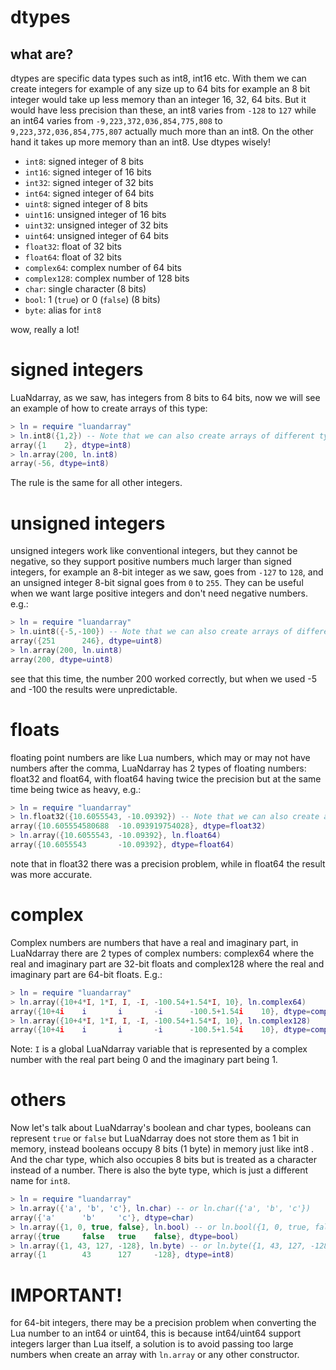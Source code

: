 # dtypes

## what are?
dtypes are specific data types such as int8, int16 etc. With them we can create integers for example of any size up to 64 bits for example an 8 bit integer would take up less memory than an integer
16, 32, 64 bits. But it would have less precision than these, an int8 varies from `-128` to `127` while an int64 varies from `-9,223,372,036,854,775,808` to `9,223,372,036,854,775,807` actually much more than an int8. On the other hand it takes up more memory than an int8. Use dtypes wisely!

- `int8`: signed integer of 8 bits
- `int16`: signed integer of 16 bits
- `int32`: signed integer of 32 bits
- `int64`: signed integer of 64 bits
- `uint8`: signed integer of 8 bits
- `uint16`: unsigned integer of 16 bits
- `uint32`: unsigned integer of 32 bits
- `uint64`: unsigned integer of 64 bits
- `float32`: float of 32 bits
- `float64`: float of 32 bits
- `complex64`: complex number of 64 bits
- `complex128`: complex number of 128 bits
- `char`: single character (8 bits)
- `bool`: 1 (`true`) or 0 (`false`) (8 bits)
- `byte`: alias for `int8`

wow, really a lot! 

# signed integers
LuaNdarray, as we saw, has integers from 8 bits to 64 bits, now we will see an example of how to create arrays of this type:

```lua
> ln = require "luandarray"
> ln.int8({1,2}) -- Note that we can also create arrays of different types by calling the types as functions
array({1    2}, dtype=int8)
> ln.array(200, ln.int8)
array(-56, dtype=int8)
```
The rule is the same for all other integers.

# unsigned integers
unsigned integers work like conventional integers, but they cannot be negative, so they support positive numbers much larger than signed integers, for example an 8-bit integer as we saw, goes from `-127` to `128`, and an unsigned integer 8-bit signal goes from `0` to `255`. They can be useful when we want large positive integers and don't need negative numbers. e.g.:
```lua
> ln = require "luandarray"
> ln.uint8({-5,-100}) -- Note that we can also create arrays of different types by calling the types as functions
array({251      246}, dtype=uint8)
> ln.array(200, ln.uint8)
array(200, dtype=uint8)
```
see that this time, the number 200 worked correctly, but when we used -5 and -100 the results were unpredictable.

# floats
floating point numbers are like Lua numbers, which may or may not have numbers after the comma, LuaNdarray has 2 types of floating numbers: float32 and float64, with float64 having twice the precision but at the same time being twice as heavy, e.g.:
```lua
> ln = require "luandarray"
> ln.float32({10.6055543, -10.09392}) -- Note that we can also create arrays of different types by calling the types as functions
array({10.605554580688  -10.093919754028}, dtype=float32)
> ln.array({10.6055543, -10.09392}, ln.float64)
array({10.6055543       -10.09392}, dtype=float64)
```
note that in float32 there was a precision problem, while in float64 the result was more accurate.

# complex
Complex numbers are numbers that have a real and imaginary part, in LuaNdarray there are 2 types of complex numbers: complex64 where the real and imaginary part are 32-bit floats and complex128 where the real and imaginary part are 64-bit floats. E.g.:

```lua
> ln = require "luandarray"
> ln.array({10+4*I, 1*I, I, -I, -100.54+1.54*I, 10}, ln.complex64)
array({10+4i    i       i       -i      -100.5+1.54i    10}, dtype=complex64)
> ln.array({10+4*I, 1*I, I, -I, -100.54+1.54*I, 10}, ln.complex128)
array({10+4i    i       i       -i      -100.5+1.54i    10}, dtype=complex128)
```

Note: `I` is a global LuaNdarray variable that is represented by a complex number with the real part being 0 and the imaginary part being 1.

# others
Now let's talk about LuaNdarray's boolean and char types, booleans can represent `true` or `false` but LuaNdarray does not store them as 1 bit in memory, instead booleans occupy 8 bits (1 byte) in memory just like int8 . And the char type, which also occupies 8 bits but is treated as a character instead of a number. There is also the byte type, which is just a different name for `int8`.

```lua
> ln = require "luandarray"
> ln.array({'a', 'b', 'c'}, ln.char) -- or ln.char({'a', 'b', 'c'})
array({'a'      'b'     'c'}, dtype=char)
> ln.array({1, 0, true, false}, ln.bool) -- or ln.bool({1, 0, true, false})
array({true     false   true    false}, dtype=bool)
> ln.array({1, 43, 127, -128}, ln.byte) -- or ln.byte({1, 43, 127, -128})
array({1        43      127     -128}, dtype=int8)
```

# IMPORTANT!
for 64-bit integers, there may be a precision problem when converting the Lua number to an int64 or uint64, this is because int64/uint64 support integers larger than Lua itself, a solution is to avoid passing too large numbers when create an array with `ln.array` or any other constructor.
